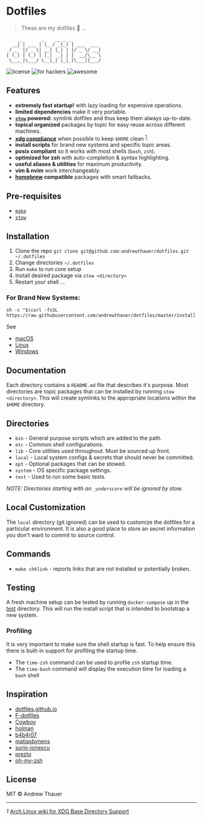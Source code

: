 # Dotfiles

> These are my dotfiles 🎉 ...

```
     _       _    __ _ _
  __| | ___ | |_ / _(_) | ___  ___
 / _` |/ _ \| __| |_| | |/ _ \/ __|
| (_| | (_) | |_|  _| | |  __/\__ \
 \__,_|\___/ \__|_| |_|_|\___||___/
```

![license](https://img.shields.io/github/license/andrewthauer/dotfiles?style=flat-square)
![for hackers](https://img.shields.io/badge/built%20for-hackers-50dd7e.svg?logo=dependabot&style=flat-square)
![awesome](https://img.shields.io/badge/pretty-awesome-ffc24b.svg?logo=sourcegraph&style=flat-square)

## Features

- **extremely fast startup!** with lazy loading for expensive operations.
- **limited dependencies** make it very portable.
- **[`stow`](https://www.gnu.org/software/stow/) powered:** symlink dotfiles and
  thus keep them always up-to-date.
- **topical organized** packages by topic for easy reuse across different
  machines.
- **[xdg compliance](https://specifications.freedesktop.org/basedir-spec/basedir-spec-latest.html)**
  when possible to keep `$HOME` clean <sup id="a1">[1](#f1)</sup>.
- **install scripts** for brand new systems and specific topic areas.
- **posix compliant** so it works with most shells (`bash`, `zsh`).
- **optimized for zsh** with auto-completion & syntax highlighting.
- **useful aliases & utilities** for maximum productivity.
- **vim & nvim** work interchangeably.
- **[homebrew](https://brew.sh) compatible** packages with smart fallbacks.

## Pre-requisites

- [`make`](https://www.gnu.org/software/make/)
- [`stow`](https://www.gnu.org/software/stow/stow.html)

## Installation

1. Clone the repo
   `git clone git@github.com:andrewthauer/dotfiles.git ~/.dotfiles`
2. Change directories `~/.dotfiles`
3. Run `make` to run core setup
4. Install desired package via `stow <directory>`
5. Restart your shell ...

### For Brand New Systems:

```shell
sh -c "$(curl -fsSL https://raw.githubusercontent.com/andrewthauer/dotfiles/master/install.sh)"
```

See

- [macOS](system/macos/README.md)
- [Linux](system/linux/README.md)
- [Windows](system/windows/README.md)

## Documentation

Each directory contains a `README.md` file that describes it's purpose. Most
directories are topic packages that can be installed by running
`stow <directory>`. This will create symlinks to the appropriate locations
within the `$HOME` directory.

## Directories

- `bin` - General purpose scripts which are added to the path.
- `etc` - Common shell configurations.
- `lib` - Core utilities used throughout. Must be sourced up front.
- `local` - Local system configs & secrets that should never be committed.
- `opt` - Optional packages that can be stowed.
- `system` - OS specific package settings.
- `test` - Used to run some basic tests.

_NOTE: Directories starting with an `_underscore` will be ignored by stow._

## Local Customization

The `local` directory (git ignored) can be used to customize the dotfiles for a
particular environment. It is also a good place to store an secret information
you don't want to commit to source control.

## Commands

- `make chklink` - reports links that are not installed or potentially broken.

## Testing

A fresh machine setup can be tested by running `docker-compose` up in the
[test](./test) directory. This will run the install script that is intended to
bootstrap a new system.

### Profiling

It is very important to make sure the shell startup is fast. To help ensure this
there is built-in support for profiling the startup time.

- The `time-zsh` command can be used to profile `zsh` startup time.
- The `time-bash` command will display the execution time for loading a `bash`
  shell

## Inspiration

- [dotfiles.github.io](https://dotfiles.github.io/)
- [F-dotfiles](https://github.com/Kraymer/F-dotfiles)
- [Cowboy](https://github.com/cowboy/dotfiles)
- [holman](https://github.com/holman/dotfiles)
- [b4b4r07](https://github.com/b4b4r07/dotfiles)
- [matiasbynens](https://github.com/mathiasbynens/dotfiles)
- [sorin-ionescu](https://github.com/sorin-ionescu/dotfiles)
- [prezto](https://github.com/sorin-ionescu/prezto)
- [oh-my-zsh](https://github.com/robbyrussell/oh-my-zsh)

## License

MIT © Andrew Thauer

---

<i id="f1">1</i>
[Arch Linux wiki for XDG Base Directory Support](https://wiki.archlinux.org/index.php/XDG_Base_Directory)
